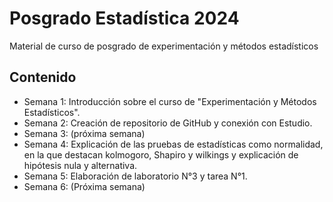 # Posgrado Estadística 2024
Material de curso de posgrado de experimentación y métodos estadísticos

## Contenido

- Semana 1: Introducción sobre el curso de "Experimentación y Métodos Estadísticos".
- Semana 2: Creación de repositorio de GitHub y conexión con Estudio.
- Semana 3: (próxima semana)
- Semana 4: Explicación de las pruebas de estadísticas como normalidad, en la que destacan kolmogoro, Shapiro y wilkings y explicación de hipótesis nula y alternativa. 
- Semana 5: Elaboración de laboratorio N°3 y tarea N°1.
- Semana 6: (Próxima semana)